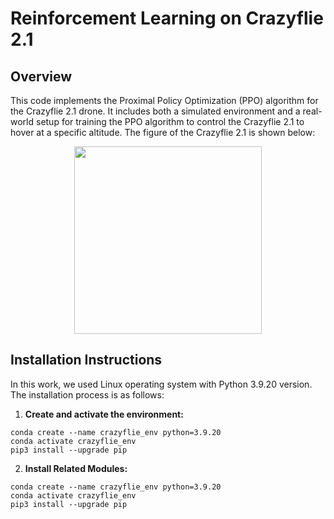 # Reinforcement Learning on Crazyflie 2.1

## Overview 

This code implements the Proximal Policy Optimization (PPO) algorithm for the Crazyflie 2.1 drone. It includes both a simulated environment and a real-world setup for training the PPO algorithm to control the Crazyflie 2.1 to hover at a specific altitude. The figure of the Crazyflie 2.1 is shown below:

<p align="center">
  <img src="https://github.com/user-attachments/assets/e15c1612-ea9d-4a60-ac8f-029d1f8b9d1a" align="center" width="300">
</p>

## Installation Instructions

In this work, we used Linux operating system with Python 3.9.20 version. The installation process is as follows:

1. **Create and activate the environment:**

  ```
  conda create --name crazyflie_env python=3.9.20
  conda activate crazyflie_env
  pip3 install --upgrade pip
  ```

2. **Install Related Modules:**

  ```
  conda create --name crazyflie_env python=3.9.20
  conda activate crazyflie_env
  pip3 install --upgrade pip
  ```
